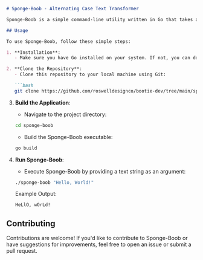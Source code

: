 ```markdown
# Sponge-Boob - Alternating Case Text Transformer

Sponge-Boob is a simple command-line utility written in Go that takes a line of text as input and transforms it by alternating between lowercase and uppercase letters.

## Usage

To use Sponge-Boob, follow these simple steps:

1. **Installation**:
   - Make sure you have Go installed on your system. If not, you can download it from [golang.org](https://golang.org/dl/).

2. **Clone the Repository**:
   - Clone this repository to your local machine using Git:

   ```bash
   git clone https://github.com/roswelldesignco/bootie-dev/tree/main/sponge-boob
   ```

3. **Build the Application**:
   - Navigate to the project directory:

   ```bash
   cd sponge-boob
   ```

   - Build the Sponge-Boob executable:

   ```bash
   go build
   ```

4. **Run Sponge-Boob**:
   - Execute Sponge-Boob by providing a text string as an argument:

   ```bash
   ./sponge-boob "Hello, World!"
   ```

   Example Output:

   ```plaintext
   HeLlO, wOrLd!
   ```

## Contributing

Contributions are welcome! If you'd like to contribute to Sponge-Boob or have suggestions for improvements, feel free to open an issue or submit a pull request.
